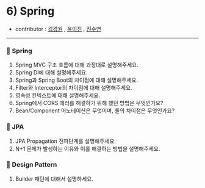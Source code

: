 # 6) Spring
- contributor : [김경원](https://github.com/shining8543) , [윤이진](https://github.com/483759) , [진수연](https://github.com/jjuyeon)
<hr/>

### :notebook_with_decorative_cover: Spring
1. Spring MVC 구조 흐름에 대해 과정대로 설명해주세요.
2. Spring DI에 대해 설명해주세요.
3. Spring과 Spring Boot의 차이점에 대해 설명해주세요.
4. Filter와 Interceptor의 차이점에 대해 설명해주세요.
5. 영속성 컨텍스트에 대해 설명해주세요.
6. Spring에서 CORS 에러를 해결하기 위해 했던 방법은 무엇인가요?
7. Bean/Component 어노테이션은 무엇이며, 둘의 차이점은 무엇인가요?

### :notebook_with_decorative_cover: JPA
1. JPA Propagation 전파단계를 설명해주세요.
2. N+1 문제가 발생하는 이유와 이를 해결하는 방법을 설명해주세요.

### :notebook_with_decorative_cover: Design Pattern
1. Builder 패턴에 대해서 설명하세요.